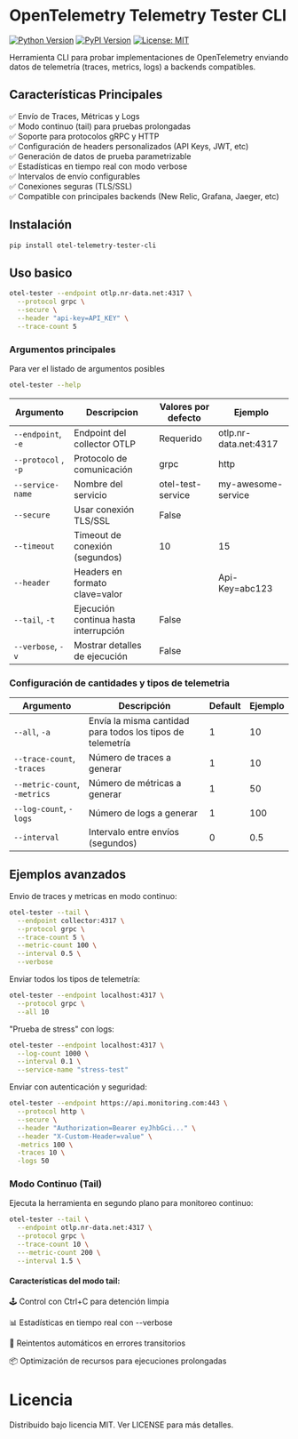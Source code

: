 # OpenTelemetry Telemetry Tester CLI

[![Python Version](https://img.shields.io/badge/python-3.8%2B-blue)](https://www.python.org/)
[![PyPI Version](https://img.shields.io/pypi/v/otel-telemetry-tester-cli)](https://pypi.org/project/otel-telemetry-tester-cli/)
[![License: MIT](https://img.shields.io/badge/License-MIT-yellow.svg)](https://opensource.org/licenses/MIT)

Herramienta CLI para probar implementaciones de OpenTelemetry enviando datos de telemetría (traces, metrics, logs) a backends compatibles.

## Características Principales

✅ Envío de Traces, Métricas y Logs  
✅ Modo continuo (tail) para pruebas prolongadas  
✅ Soporte para protocolos gRPC y HTTP  
✅ Configuración de headers personalizados (API Keys, JWT, etc)  
✅ Generación de datos de prueba parametrizable  
✅ Estadísticas en tiempo real con modo verbose  
✅ Intervalos de envío configurables  
✅ Conexiones seguras (TLS/SSL)  
✅ Compatible con principales backends (New Relic, Grafana, Jaeger, etc)

## Instalación

```bash
pip install otel-telemetry-tester-cli
```

## Uso basico

```bash
otel-tester --endpoint otlp.nr-data.net:4317 \
  --protocol grpc \
  --secure \
  --header "api-key=API_KEY" \
  --trace-count 5
```

### Argumentos principales

Para ver el listado de argumentos posibles

```bash
otel-tester --help
```

| Argumento     | Descripcion                    | Valores por defecto | Ejemplo               |
|----------------|--------------------------------|---------------------|-----------------------|
| `--endpoint`, `-e`    | Endpoint del collector OTLP    | Requerido           | otlp.nr-data.net:4317 |
| `--protocol` , `-p`   | Protocolo de comunicación      | grpc                | http                  |
| `--service-name` | Nombre del servicio            | otel-test-service   | my-awesome-service    |
| `--secure`       | Usar conexión TLS/SSL          | False               |                       |
| `--timeout `     | Timeout de conexión (segundos) | 10                  | 15                    |
| `--header`       | Headers en formato clave=valor |                     | Api-Key=abc123        |
|`--tail`, `-t`          |Ejecución continua hasta interrupción	|False	        |                 |
|`--verbose`, `-v`	       |Mostrar detalles de ejecución	  |False                |  |

### Configuración de cantidades y tipos de telemetria
|Argumento	|Descripción	|Default	|Ejemplo|
|----|-----|-----|-----|
|`--all`, `-a`	|Envía la misma cantidad para todos los tipos de telemetría	|1	|10|
|`--trace-count`, `-traces`	|Número de traces a generar	|1	|10|
|`--metric-count`, `-metrics`	|Número de métricas a generar	|1	|50|
|`--log-count`, `-logs`	|Número de logs a generar	|1	|100|
|`--interval`	|Intervalo entre envíos (segundos)	|0	|0.5|

## Ejemplos avanzados

Envio de traces y metricas en modo continuo:

```bash
otel-tester --tail \
  --endpoint collector:4317 \
  --protocol grpc \
  --trace-count 5 \
  --metric-count 100 \
  --interval 0.5 \
  --verbose
```

Enviar todos los tipos de telemetría:

```bash
otel-tester --endpoint localhost:4317 \
  --protocol grpc \
  --all 10 
```

"Prueba de stress" con logs:

```bash
otel-tester --endpoint localhost:4317 \
  --log-count 1000 \
  --interval 0.1 \
  --service-name "stress-test"
```

Enviar con autenticación y seguridad:

```bash
otel-tester --endpoint https://api.monitoring.com:443 \
  --protocol http \
  --secure \
  --header "Authorization=Bearer eyJhbGci..." \
  --header "X-Custom-Header=value" \
  -metrics 100 \
  -traces 10 \
  -logs 50
```

### Modo Continuo (Tail)
Ejecuta la herramienta en segundo plano para monitoreo continuo:

```bash
otel-tester --tail \
  --endpoint otlp.nr-data.net:4317 \
  --protocol grpc \
  --trace-count 10 \
  ---metric-count 200 \
  --interval 1.5 \
```

#### Características del modo tail:

🕹️ Control con Ctrl+C para detención limpia

📊 Estadísticas en tiempo real con --verbose

🔄 Reintentos automáticos en errores transitorios

📦 Optimización de recursos para ejecuciones prolongadas

# Licencia
Distribuido bajo licencia MIT. Ver LICENSE para más detalles.